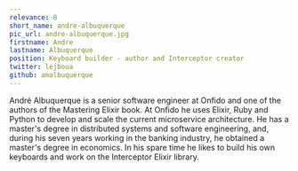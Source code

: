```yaml
---
relevance: 8
short_name: andre-albuquerque
pic_url: andre-albuquerque.jpg
firstname: Andre
lastname: Albuquerque
position: Keyboard builder - author and Interceptor creator
twitter: lejboua
github: amalbuquerque
---
```

<p>André Albuquerque is a senior software engineer at Onfido and one of the authors of the Mastering Elixir book. At Onfido he uses Elixir, Ruby and Python to develop and scale the current microservice architecture. He has a master's degree in distributed systems and software engineering, and, during his seven years working in the banking industry, he obtained a master's degree in economics. In his spare time he likes to build his own keyboards and work on the Interceptor Elixir library.
</p>
